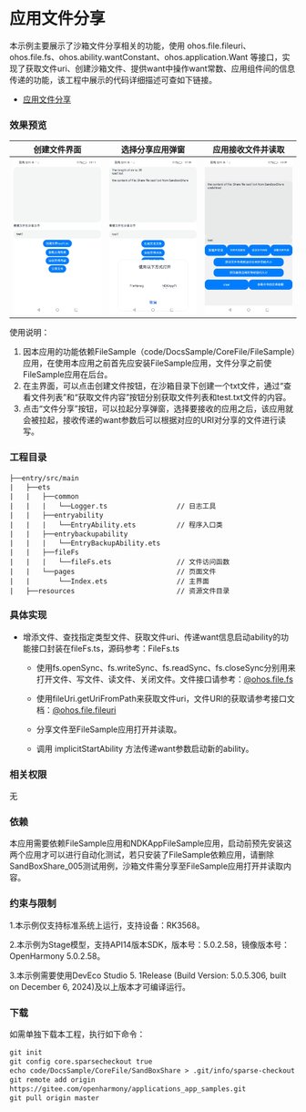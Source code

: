 # 应用文件分享

本示例主要展示了沙箱文件分享相关的功能，使用 ohos.file.fileuri、ohos.file.fs、ohos.ability.wantConstant、ohos.application.Want 等接口，实现了获取文件uri、创建沙箱文件、提供want中操作want常数、应用组件间的信息传递的功能，该工程中展示的代码详细描述可查如下链接。

-  [ 应用文件分享](https://gitee.com/openharmony/docs/blob/OpenHarmony-5.0.1-Release/zh-cn/application-dev/file-management/share-app-file.md)

### 效果预览

| 创建文件界面                                      | 选择分享应用弹窗                                  | 应用接收文件并读取                                        |
| ------------------------------------------------- | ------------------------------------------------- | --------------------------------------------------------- |
| <img src="./screenshots/start.jpg" width = "400"> | <img src="./screenshots/share.jpg" width = "400"> | <img src="./screenshots/fileReception.jpg" width = "400"> |

使用说明：

1. 因本应用的功能依赖FileSample（code/DocsSample/CoreFile/FileSample）应用，在使用本应用之前首先应安装FileSample应用，文件分享之前使FileSample应用在后台。
2. 在主界面，可以点击创建文件按钮，在沙箱目录下创建一个txt文件，通过“查看文件列表”和“获取文件内容”按钮分别获取文件列表和test.txt文件的内容。
3. 点击“文件分享”按钮，可以拉起分享弹窗，选择要接收的应用之后，该应用就会被拉起，接收传递的want参数后可以根据对应的URI对分享的文件进行读写。

### 工程目录
```
├──entry/src/main
|	├──ets
|	|	├──common
|	|	|	└──Logger.ts                 // 日志工具
|	|	├──entryability
|	|	|	└──EntryAbility.ets          // 程序入口类
|	|	├──entrybackupability
|	|	|	└──EntryBackupAbility.ets			  		   
|	|	├──fileFs
|	|	|	└──fileFs.ets                // 文件访问函数
|	|	└──pages                         // 页面文件
|	|		└──Index.ets                 // 主界面
|	├──resources						 // 资源文件目录
```
### 具体实现

* 增添文件、查找指定类型文件、获取文件uri、传递want信息启动ability的功能接口封装在fileFs.ts，源码参考：FileFs.ts

  * 使用fs.openSync、fs.writeSync、fs.readSync、fs.closeSync分别用来打开文件、写文件、读文件、关闭文件。文件接口请参考：[@ohos.file.fs](https://gitee.com/openharmony/docs/blob/OpenHarmony-5.0.1-Release/zh-cn/application-dev/reference/apis-core-file-kit/js-apis-file-fs.md)

  * 使用fileUri.getUriFromPath来获取文件uri，文件URI的获取请参考接口文档：[@ohos.file.fileuri](https://gitee.com/openharmony/docs/blob/OpenHarmony-5.0.1-Release/zh-cn/application-dev/reference/apis-core-file-kit/js-apis-file-fileuri.md)

  * 分享文件至FileSample应用打开并读取。
  * 调用 implicitStartAbility 方法传递want参数启动新的ability。

### 相关权限

无

### 依赖

本应用需要依赖FileSample应用和NDKAppFileSample应用，启动前预先安装这两个应用才可以进行自动化测试，若只安装了FileSample依赖应用，请删除SandBoxShare_005测试用例，沙箱文件需分享至FileSample应用打开并读取内容。

### 约束与限制

1.本示例仅支持标准系统上运行，支持设备：RK3568。

2.本示例为Stage模型，支持API14版本SDK，版本号：5.0.2.58，镜像版本号：OpenHarmony 5.0.2.58。

3.本示例需要使用DevEco Studio 5. 1Release (Build Version: 5.0.5.306, built on December 6, 2024)及以上版本才可编译运行。

### 下载

如需单独下载本工程，执行如下命令：
```
git init
git config core.sparsecheckout true
echo code/DocsSample/CoreFile/SandBoxShare > .git/info/sparse-checkout
git remote add origin https://gitee.com/openharmony/applications_app_samples.git
git pull origin master
